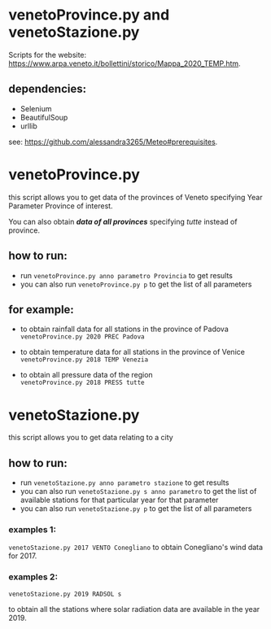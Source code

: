 # venetoProvince.py and venetoStazione.py
Scripts for the website: https://www.arpa.veneto.it/bollettini/storico/Mappa_2020_TEMP.htm.

## dependencies:
- Selenium
- BeautifulSoup
- urllib

see: https://github.com/alessandra3265/Meteo#prerequisites.

# venetoProvince.py
this script allows you to get data of the provinces of Veneto
specifying Year Parameter Province of interest.

You can also obtain ***data of all provinces*** specifying *tutte* instead of province.

## how to run: 
- run `venetoProvince.py anno parametro Provincia` to get results </br> 
- you can also run `venetoProvince.py p` to get the list of all parameters 

## for example: </br>

- to obtain rainfall data for all stations in the province of Padova</br>
`venetoProvince.py 2020 PREC Padova`

- to obtain temperature data for all stations in the province of Venice </br>
`venetoProvince.py 2018 TEMP Venezia`

- to obtain all pressure data of the region </br>
`venetoProvince.py 2018 PRESS tutte`

# venetoStazione.py
this script allows you to get data relating to a city 


## how to run:
- run `venetoStazione.py anno parametro stazione` to get results
- you can also run `venetoStazione.py s anno parametro` to get the list of available stations for that particular year for that parameter
- you can also run `venetoStazione.py p` to get the list of all parameters

### examples 1:

`venetoStazione.py 2017 VENTO Conegliano` to obtain Conegliano's wind data for 2017.

### examples 2:

`venetoStazione.py 2019 RADSOL s`

to obtain all the stations where solar radiation data are available in the year 2019.




